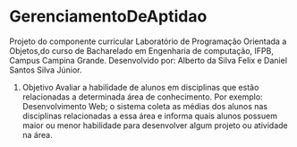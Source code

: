 # GerenciamentoDeAptidao
Projeto do componente curricular Laboratório de Programação Orientada a Objetos,do curso de Bacharelado em Engenharia de computação, IFPB, Campus Campina Grande. 
Desenvolvido por: Alberto da Silva Felix e Daniel Santos Silva Júnior.

1. Objetivo
	Avaliar a habilidade de alunos em disciplinas que estão relacionadas a determinada área de conhecimento. 
  Por exemplo: Desenvolvimento Web; o sistema coleta as médias dos alunos nas disciplinas relacionadas a essa área
  e informa quais alunos possuem maior ou menor habilidade para desenvolver algum projeto ou atividade na área.

